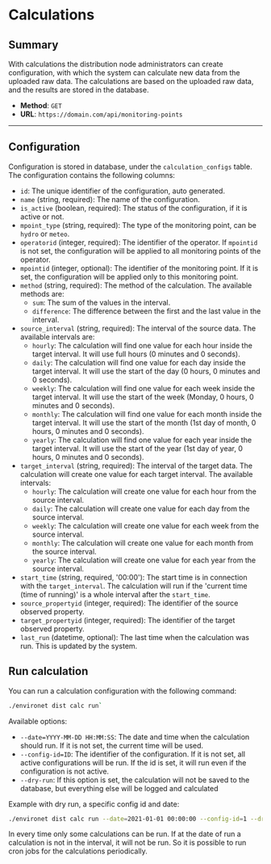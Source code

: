 # Calculations

## Summary

With calculations the distribution node administrators can create configuration, with which the system can calculate new data from the uploaded raw data.
The calculations are based on the uploaded raw data, and the results are stored in the database.

* **Method**: `GET`
* **URL**: `https://domain.com/api/monitoring-points`

---

## Configuration

Configuration is stored in database, under the `calculation_configs` table. The configuration contains the following columns:

* `id`: The unique identifier of the configuration, auto generated.
* `name` (string, required): The name of the configuration.
* `is_active` (boolean, required): The status of the configuration, if it is active or not.
* `mpoint_type` (string, required): The type of the monitoring point, can be `hydro` or `meteo`.
* `operatorid` (integer, required): The identifier of the operator. If `mpointid` is not set, the configuration will be applied to all monitoring points of the operator.
* `mpointid` (integer, optional): The identifier of the monitoring point. If it is set, the configuration will be applied only to this monitoring point.
* `method` (string, required): The method of the calculation. The available methods are:
    * `sum`: The sum of the values in the interval.
    * `difference`: The difference between the first and the last value in the interval.
* `source_interval` (string, required): The interval of the source data. The available intervals are:
    * `hourly`: The calculation will find one value for each hour inside the target interval. It will use full hours (0 minutes and 0 seconds).
    * `daily`: The calculation will find one value for each day inside the target interval. It will use the start of the day (0 hours, 0 minutes and 0 seconds).
    * `weekly`: The calculation will find one value for each week inside the target interval. It will use the start of the week (Monday, 0 hours, 0 minutes and 0 seconds).
    * `monthly`: The calculation will find one value for each month inside the target interval. It will use the start of the month (1st day of month, 0 hours, 0 minutes and 0 seconds).
    * `yearly`: The calculation will find one value for each year inside the target interval. It will use the start of the year (1st day of year, 0 hours, 0 minutes and 0 seconds).
* `target_interval` (string, required): The interval of the target data. The calculation will create one value for each target interval. The available intervals:
    * `hourly`: The calculation will create one value for each hour from the source interval.
    * `daily`: The calculation will create one value for each day from the source interval.
    * `weekly`: The calculation will create one value for each week from the source interval.
    * `monthly`: The calculation will create one value for each month from the source interval.
    * `yearly`: The calculation will create one value for each year from the source interval.
* `start_time` (string, required, '00:00'): The start time is in connection with the `target_interval`. The calculation will run if the 'current time (time of running)' is a whole interval after the `start_time`.
* `source_propertyid` (integer, required): The identifier of the source observed property.
* `target_propertyid` (integer, required): The identifier of the target observed property.
* `last_run` (datetime, optional): The last time when the calculation was run. This is updated by the system.

## Run calculation

You can run a calculation configuration with the following command:

```bash
./environet dist calc run`
```

Available options:

* `--date=YYYY-MM-DD HH:MM:SS`: The date and time when the calculation should run. If it is not set, the current time will be used.
* `--config-id=ID`: The identifier of the configuration. If it is not set, all active configurations will be run. If the id is set, it will run even if the configuration is not active.
* `--dry-run`: If this option is set, the calculation will not be saved to the database, but everything else will be logged and calculated

Example with dry run, a specific config id and date:

```bash
./environet dist calc run --date=2021-01-01 00:00:00 --config-id=1 --dry-run
```

In every time only some calculations can be run. If at the date of run a calculation is not in the interval, it will not be run. So it is possible to run cron jobs for the calculations periodically.

